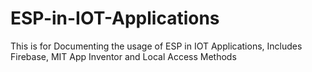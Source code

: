 # ESP-in-IOT-Applications
This is for Documenting the usage of ESP in IOT Applications, Includes Firebase, MIT App Inventor and Local Access Methods
